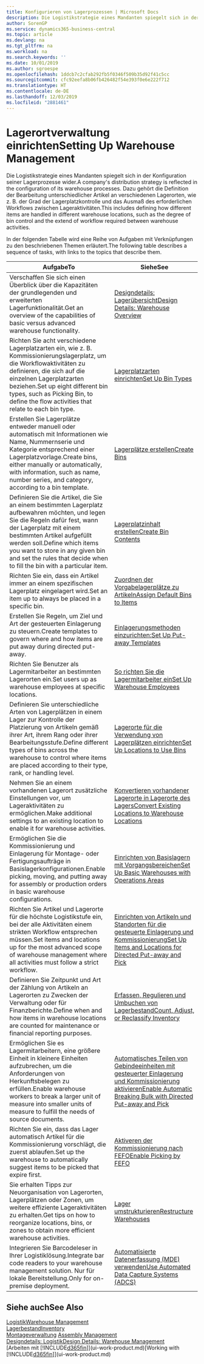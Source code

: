 ```yaml
---
title: Konfigurieren von Lagerprozessen | Microsoft Docs
description: Die Logistikstrategie eines Mandanten spiegelt sich in der Konfiguration seiner Lagerprozesse wider. Dazu gehört die Definition der Bearbeitung unterschiedlicher Artikel an verschiedenen Lagerorten, wie z. B. der Grad der Lagerplatzkontrolle und das Ausmaß des erforderlichen Workflows zwischen Lageraktivitäten.
author: SorenGP
ms.service: dynamics365-business-central
ms.topic: article
ms.devlang: na
ms.tgt_pltfrm: na
ms.workload: na
ms.search.keywords: ''
ms.date: 10/01/2019
ms.author: sgroespe
ms.openlocfilehash: 1ddcb7c2cfab292fb5f0346f509b35d92f41c5cc
ms.sourcegitcommit: cfc92eefa8b06fb426482f54e393f0e6e222f712
ms.translationtype: HT
ms.contentlocale: de-DE
ms.lasthandoff: 12/03/2019
ms.locfileid: "2881461"
---
```

# <a name="setting-up-warehouse-management"></a><span data-ttu-id="5806f-104">Lagerortverwaltung einrichten</span><span class="sxs-lookup"><span data-stu-id="5806f-104">Setting Up Warehouse Management</span></span>
<span data-ttu-id="5806f-105">Die Logistikstrategie eines Mandanten spiegelt sich in der Konfiguration seiner Lagerprozesse wider.</span><span class="sxs-lookup"><span data-stu-id="5806f-105">A company's distribution strategy is reflected in the configuration of its warehouse processes.</span></span> <span data-ttu-id="5806f-106">Dazu gehört die Definition der Bearbeitung unterschiedlicher Artikel an verschiedenen Lagerorten, wie z. B. der Grad der Lagerplatzkontrolle und das Ausmaß des erforderlichen Workflows zwischen Lageraktivitäten.</span><span class="sxs-lookup"><span data-stu-id="5806f-106">This includes defining how different items are handled in different warehouse locations, such as the degree of bin control and the extend of workflow required between warehouse activities.</span></span>  

 <span data-ttu-id="5806f-107">In der folgenden Tabelle wird eine Reihe von Aufgaben mit Verknüpfungen zu den beschriebenen Themen erläutert.</span><span class="sxs-lookup"><span data-stu-id="5806f-107">The following table describes a sequence of tasks, with links to the topics that describe them.</span></span>   

|<span data-ttu-id="5806f-108">**Aufgabe**</span><span class="sxs-lookup"><span data-stu-id="5806f-108">**To**</span></span>|<span data-ttu-id="5806f-109">**Siehe**</span><span class="sxs-lookup"><span data-stu-id="5806f-109">**See**</span></span>|  
|------------|-------------|  
|<span data-ttu-id="5806f-110">Verschaffen Sie sich einen Überblick über die Kapazitäten der grundlegenden und erweiterten Lagerfunktionalität.</span><span class="sxs-lookup"><span data-stu-id="5806f-110">Get an overview of the capabilities of basic versus advanced warehouse functionality.</span></span>|[<span data-ttu-id="5806f-111">Designdetails: Lagerübersicht</span><span class="sxs-lookup"><span data-stu-id="5806f-111">Design Details: Warehouse Overview</span></span>](design-details-warehouse-overview.md)|  
|<span data-ttu-id="5806f-112">Richten Sie acht verschiedene Lagerplatzarten ein, wie z. B. Kommissionierungslagerplatz, um die Workflowaktivitäten zu definieren, die sich auf die einzelnen Lagerplatzarten beziehen.</span><span class="sxs-lookup"><span data-stu-id="5806f-112">Set up eight different bin types, such as Picking Bin, to define the flow activities that relate to each bin type.</span></span>|[<span data-ttu-id="5806f-113">Lagerplatzarten einrichten</span><span class="sxs-lookup"><span data-stu-id="5806f-113">Set Up Bin Types</span></span>](warehouse-how-to-set-up-bin-types.md)|  
|<span data-ttu-id="5806f-114">Erstellen Sie Lagerplätze entweder manuell oder automatisch mit Informationen wie Name, Nummernserie und Kategorie entsprechend einer Lagerplatzvorlage.</span><span class="sxs-lookup"><span data-stu-id="5806f-114">Create bins, either manually or automatically, with information, such as name, number series, and category, according to a bin template.</span></span>|[<span data-ttu-id="5806f-115">Lagerplätze erstellen</span><span class="sxs-lookup"><span data-stu-id="5806f-115">Create Bins</span></span>](warehouse-how-to-create-individual-bins.md)|  
|<span data-ttu-id="5806f-116">Definieren Sie die Artikel, die Sie an einem bestimmten Lagerplatz aufbewahren möchten, und legen Sie die Regeln dafür fest, wann der Lagerplatz mit einem bestimmten Artikel aufgefüllt werden soll.</span><span class="sxs-lookup"><span data-stu-id="5806f-116">Define which items you want to store in any given bin and set the rules that decide when to fill the bin with a particular item.</span></span>|[<span data-ttu-id="5806f-117">Lagerplatzinhalt erstellen</span><span class="sxs-lookup"><span data-stu-id="5806f-117">Create Bin Contents</span></span>](warehouse-how-to-set-up-bin-contents.md)|  
|<span data-ttu-id="5806f-118">Richten Sie ein, dass ein Artikel immer an einem spezifischen Lagerplatz eingelagert wird.</span><span class="sxs-lookup"><span data-stu-id="5806f-118">Set an item up to always be placed in a specific bin.</span></span>|[<span data-ttu-id="5806f-119">Zuordnen der Vorgabelagerplätze zu Artikeln</span><span class="sxs-lookup"><span data-stu-id="5806f-119">Assign Default Bins to Items</span></span>](warehouse-how-to-assign-default-bins-to-items.md)|
|<span data-ttu-id="5806f-120">Erstellen Sie Regeln, um Ziel und Art der gesteuerten Einlagerung zu steuern.</span><span class="sxs-lookup"><span data-stu-id="5806f-120">Create templates to govern where and how items are put away during directed put-away.</span></span>|[<span data-ttu-id="5806f-121">Einlagerungsmethoden einzurichten:</span><span class="sxs-lookup"><span data-stu-id="5806f-121">Set Up Put-away Templates</span></span>](warehouse-how-to-set-up-put-away-templates.md)|
|<span data-ttu-id="5806f-122">Richten Sie Benutzer als Lagermitarbeiter an bestimmten Lagerorten ein.</span><span class="sxs-lookup"><span data-stu-id="5806f-122">Set users up as warehouse employees at specific locations.</span></span>|[<span data-ttu-id="5806f-123">So richten Sie die Lagermitarbeiter ein</span><span class="sxs-lookup"><span data-stu-id="5806f-123">Set Up Warehouse Employees</span></span>](warehouse-how-to-set-up-warehouse-employees.md)|
|<span data-ttu-id="5806f-124">Definieren Sie unterschiedliche Arten von Lagerplätzen in einem Lager zur Kontrolle der Platzierung von Artikeln gemäß ihrer Art, ihrem Rang oder ihrer Bearbeitungsstufe.</span><span class="sxs-lookup"><span data-stu-id="5806f-124">Define different types of bins across the warehouse to control where items are placed according to their type, rank, or handling level.</span></span>|[<span data-ttu-id="5806f-125">Lagerorte für die Verwendung von Lagerplätzen einrichten</span><span class="sxs-lookup"><span data-stu-id="5806f-125">Set Up Locations to Use Bins</span></span>](warehouse-how-to-set-up-locations-to-use-bins.md)|
|<span data-ttu-id="5806f-126">Nehmen Sie an einem vorhandenen Lagerort zusätzliche Einstellungen vor, um Lageraktivitäten zu ermöglichen.</span><span class="sxs-lookup"><span data-stu-id="5806f-126">Make additional settings to an existing location to enable it for warehouse activities.</span></span>|[<span data-ttu-id="5806f-127">Konvertieren vorhandener Lagerorte in Lagerorte des Lagers</span><span class="sxs-lookup"><span data-stu-id="5806f-127">Convert Existing Locations to Warehouse Locations</span></span>](warehouse-how-to-convert-existing-locations-to-warehouse-locations.md)|
|<span data-ttu-id="5806f-128">Ermöglichen Sie die Kommissionierung und Einlagerung für Montage- oder Fertigungsaufträge in Basislagerkonfigurationen.</span><span class="sxs-lookup"><span data-stu-id="5806f-128">Enable picking, moving, and putting away for assembly or production orders in basic warehouse configurations.</span></span>|[<span data-ttu-id="5806f-129">Einrichten von Basislagern mit Vorgangsbereichen</span><span class="sxs-lookup"><span data-stu-id="5806f-129">Set Up Basic Warehouses with Operations Areas</span></span>](warehouse-how-to-set-up-basic-warehouses-with-operations-areas.md)|  
|<span data-ttu-id="5806f-130">Richten Sie Artikel und Lagerorte für die höchste Logistikstufe ein, bei der alle Aktivitäten einem strikten Workflow entsprechen müssen.</span><span class="sxs-lookup"><span data-stu-id="5806f-130">Set items and locations up for the most advanced scope of warehouse management where all activities must follow a strict workflow.</span></span>|[<span data-ttu-id="5806f-131">Einrichten von Artikeln und Standorten für die gesteuerte Einlagerung und Kommissionierung</span><span class="sxs-lookup"><span data-stu-id="5806f-131">Set Up Items and Locations for Directed Put-away and Pick</span></span>](warehouse-how-to-set-up-items-for-directed-put-away-and-pick.md)|  
|<span data-ttu-id="5806f-132">Definieren Sie Zeitpunkt und Art der Zählung von Artikeln an Lagerorten zu Zwecken der Verwaltung oder für Finanzberichte.</span><span class="sxs-lookup"><span data-stu-id="5806f-132">Define when and how items in warehouse locations are counted for maintenance or financial reporting purposes.</span></span>|[<span data-ttu-id="5806f-133">Erfassen, Regulieren und Umbuchen von Lagerbestand</span><span class="sxs-lookup"><span data-stu-id="5806f-133">Count, Adjust, or Reclassify Inventory</span></span>](inventory-how-count-adjust-reclassify.md)|
|<span data-ttu-id="5806f-134">Ermöglichen Sie es Lagermitarbeitern, eine größere Einheit in kleinere Einheiten aufzubrechen, um die Anforderungen von Herkunftsbelegen zu erfüllen.</span><span class="sxs-lookup"><span data-stu-id="5806f-134">Enable warehouse workers to break a larger unit of measure into smaller units of measure to fulfill the needs of source documents.</span></span>|[<span data-ttu-id="5806f-135">Automatisches Teilen von Gebindeeinheiten mit gesteuerter Einlagerung und Kommissionierung aktivieren</span><span class="sxs-lookup"><span data-stu-id="5806f-135">Enable Automatic Breaking Bulk with Directed Put-away and Pick</span></span>](warehouse-enable-automatic-breaking-bulk-with-directed-put-away-and-pick.md)|  
|<span data-ttu-id="5806f-136">Richten Sie ein, dass das Lager automatisch Artikel für die Kommissionierung vorschlägt, die zuerst ablaufen.</span><span class="sxs-lookup"><span data-stu-id="5806f-136">Set up the warehouse to automatically suggest items to be picked that expire first.</span></span>|[<span data-ttu-id="5806f-137">Aktiveren der Kommissionierung nach FEFO</span><span class="sxs-lookup"><span data-stu-id="5806f-137">Enable Picking by FEFO</span></span>](warehouse-picking-by-fefo.md)|
|<span data-ttu-id="5806f-138">Sie erhalten Tipps zur Neuorganisation von Lagerorten, Lagerplätzen oder Zonen, um weitere effiziente Lageraktivitäten zu erhalten.</span><span class="sxs-lookup"><span data-stu-id="5806f-138">Get tips on how to reorganize locations, bins, or zones to obtain more efficient warehouse activities.</span></span>|[<span data-ttu-id="5806f-139">Lager umstrukturieren</span><span class="sxs-lookup"><span data-stu-id="5806f-139">Restructure Warehouses</span></span>](warehouse-how-to-restructure-warehouses.md)|
|<span data-ttu-id="5806f-140">Integrieren Sie Barcodeleser in Ihrer Logistiklösung.</span><span class="sxs-lookup"><span data-stu-id="5806f-140">Integrate bar code readers to your warehouse management solution.</span></span> <span data-ttu-id="5806f-141">Nur für lokale Bereitstellung.</span><span class="sxs-lookup"><span data-stu-id="5806f-141">Only for on-premise deployment.</span></span>|[<span data-ttu-id="5806f-142">Automatisierte Datenerfassung (MDE) verwenden</span><span class="sxs-lookup"><span data-stu-id="5806f-142">Use Automated Data Capture Systems (ADCS)</span></span>](warehouse-use-automated-data-capture-systems-adcs.md)|

## <a name="see-also"></a><span data-ttu-id="5806f-143">Siehe auch</span><span class="sxs-lookup"><span data-stu-id="5806f-143">See Also</span></span>  
[<span data-ttu-id="5806f-144">Logistik</span><span class="sxs-lookup"><span data-stu-id="5806f-144">Warehouse Management</span></span>](warehouse-manage-warehouse.md)  
[<span data-ttu-id="5806f-145">Lagerbestand</span><span class="sxs-lookup"><span data-stu-id="5806f-145">Inventory</span></span>](inventory-manage-inventory.md)  
<span data-ttu-id="5806f-146">[Montageverwaltung](assembly-assemble-items.md)  </span><span class="sxs-lookup"><span data-stu-id="5806f-146">[Assembly Management](assembly-assemble-items.md)  </span></span>  
[<span data-ttu-id="5806f-147">Designdetails: Logistik</span><span class="sxs-lookup"><span data-stu-id="5806f-147">Design Details: Warehouse Management</span></span>](design-details-warehouse-management.md)  
<span data-ttu-id="5806f-148">[Arbeiten mit [!INCLUDE[d365fin](includes/d365fin_md.md)]](ui-work-product.md)</span><span class="sxs-lookup"><span data-stu-id="5806f-148">[Working with [!INCLUDE[d365fin](includes/d365fin_md.md)]](ui-work-product.md)</span></span>
